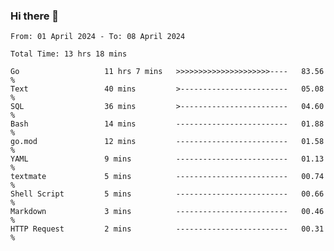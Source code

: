 ### Hi there 👋

<!--
**zhumeme/zhumeme** is a ✨ _special_ ✨ repository because its `README.md` (this file) appears on your GitHub profile.

Here are some ideas to get you started:

- 🔭 I’m currently working on ...
- 🌱 I’m currently learning ...
- 👯 I’m looking to collaborate on ...
- 🤔 I’m looking for help with ...
- 💬 Ask me about ...
- 📫 How to reach me: ...
- 😄 Pronouns: ...
- ⚡ Fun fact: ...
-->

<!--START_SECTION:waka-->

```all_time
From: 01 April 2024 - To: 08 April 2024

Total Time: 13 hrs 18 mins

Go                   11 hrs 7 mins   >>>>>>>>>>>>>>>>>>>>>----   83.56 %
Text                 40 mins         >------------------------   05.08 %
SQL                  36 mins         >------------------------   04.60 %
Bash                 14 mins         -------------------------   01.88 %
go.mod               12 mins         -------------------------   01.58 %
YAML                 9 mins          -------------------------   01.13 %
textmate             5 mins          -------------------------   00.74 %
Shell Script         5 mins          -------------------------   00.66 %
Markdown             3 mins          -------------------------   00.46 %
HTTP Request         2 mins          -------------------------   00.31 %
```

<!--END_SECTION:waka-->
